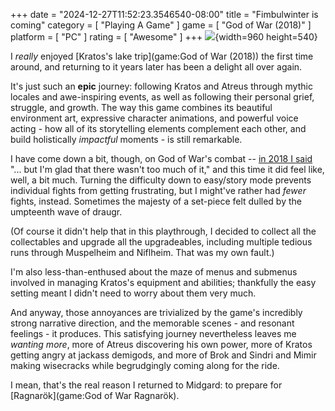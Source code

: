 +++
date = "2024-12-27T11:52:23.3546540-08:00"
title = "Fimbulwinter is coming"
category = [ "Playing A Game" ]
game = [ "God of War (2018)" ]
platform = [ "PC" ]
rating = [ "Awesome" ]
+++
![]($SiteBaseURL$god-of-war-2018_im-going-to-cut-off-your-head-now.jpg){width=960 height=540}

I *really* enjoyed [Kratos's lake trip](game:God of War (2018)) the first time around, and returning to it years later has been a delight all over again.

It's just such an **epic** journey: following Kratos and Atreus through mythic locales and awe-inspiring events, as well as following their personal grief, struggle, and growth.  The way this game combines its beautiful environment art, expressive character animations, and powerful voice acting - how all of its storytelling elements complement each other, and build holistically *impactful* moments - is still remarkable.

I have come down a bit, though, on God of War's combat -- [in 2018 I said]($SiteBaseURL$2018/12/25/im-going-to-cut-off-your-head-now/) "... but I'm glad that there wasn't too much of it," and this time it did feel like, well, a bit much.  Turning the difficulty down to easy/story mode prevents individual fights from getting frustrating, but I might've rather had *fewer* fights, instead.  Sometimes the majesty of a set-piece felt dulled by the umpteenth wave of draugr.

(Of course it didn't help that in this playthrough, I decided to collect all the collectables and upgrade all the upgradeables, including multiple tedious runs through Muspelheim and Niflheim.  That was my own fault.)

I'm also less-than-enthused about the maze of menus and submenus involved in managing Kratos's equipment and abilities; thankfully the easy setting meant I didn't need to worry about them very much.

And anyway, those annoyances are trivialized by the game's incredibly strong narrative direction, and the memorable scenes - and resonant feelings - it produces.  This satisfying journey nevertheless leaves me *wanting more*, more of Atreus discovering his own power, more of Kratos getting angry at jackass demigods, and more of Brok and Sindri and Mimir making wisecracks while begrudgingly coming along for the ride.

I mean, that's the real reason I returned to Midgard: to prepare for [Ragnarök](game:God of War Ragnarök).

